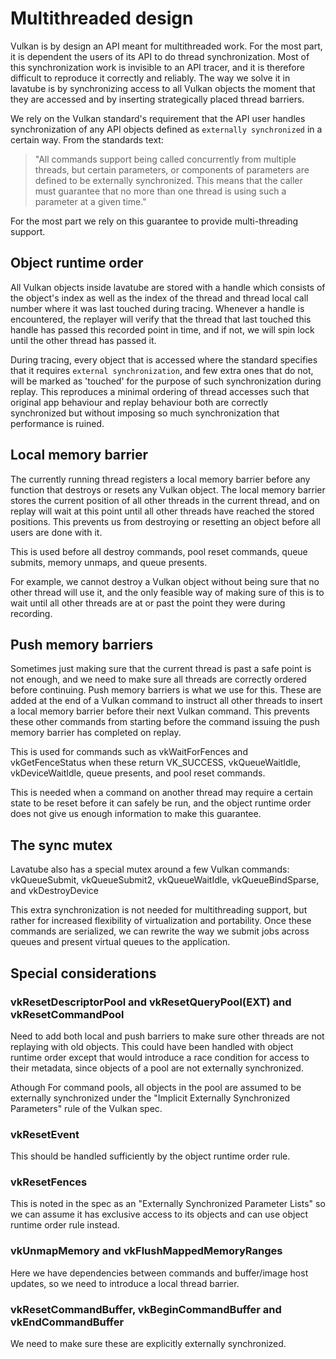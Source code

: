 # Multithreaded design

Vulkan is by design an API meant for multithreaded work. For the most part, it is
dependent the users of its API to do thread synchronization. Most of this
synchronization work is invisible to an API tracer, and it is therefore difficult
to reproduce it correctly and reliably. The way we solve it in lavatube is by
synchronizing access to all Vulkan objects the moment that they are accessed and
by inserting strategically placed thread barriers.

We rely on the Vulkan standard's requirement that the API user handles
synchronization of any API objects defined as `externally synchronized` in a
certain way. From the standards text:

> "All commands support being called concurrently from multiple threads, but certain
> parameters, or components of parameters are defined to be externally synchronized.
> This means that the caller must guarantee that no more than one thread is using
> such a parameter at a given time."

For the most part we rely on this guarantee to provide multi-threading support.

## Object runtime order

All Vulkan objects inside lavatube are stored with a handle which consists of the
object's index as well as the index of the thread and thread local call number
where it was last touched during tracing. Whenever a handle is encountered, the
replayer will verify that the thread that last touched this handle has passed this
recorded point in time, and if not, we will spin lock until the other thread has
passed it.

During tracing, every object that is accessed where the standard specifies that it
requires `external synchronization`, and few extra ones that do not, will be marked
as 'touched' for the purpose of such synchronization during replay. This reproduces
a minimal ordering of thread accesses such that original app behaviour and replay
behaviour both are correctly synchronized but without imposing so much
synchronization that performance is ruined.

## Local memory barrier

The currently running thread registers a local memory barrier before any function
that destroys or resets any Vulkan object. The local memory barrier stores the
current position of all other threads in the current thread, and on replay will
wait at this point until all other threads have reached the stored positions.
This prevents us from destroying or resetting an object before all users are done
with it.

This is used before all destroy commands, pool reset commands, queue submits,
memory unmaps, and queue presents.

For example, we cannot destroy a Vulkan object without being sure that no other
thread will use it, and the only feasible way of making sure of this is to wait
until all other threads are at or past the point they were during recording.

## Push memory barriers

Sometimes just making sure that the current thread is past a safe point is not
enough, and we need to make sure all threads are correctly ordered before
continuing. Push memory barriers is what we use for this. These are added at
the end of a Vulkan command to instruct all other threads to insert a local
memory barrier before their next Vulkan command. This prevents these other
commands from starting before the command issuing the push memory barrier has
completed on replay.

This is used for commands such as vkWaitForFences and vkGetFenceStatus when these
return VK_SUCCESS, vkQueueWaitIdle, vkDeviceWaitIdle, queue presents, and pool
reset commands.

This is needed when a command on another thread may require a certain state to
be reset before it can safely be run, and the object runtime order does not give
us enough information to make this guarantee.

## The sync mutex

Lavatube also has a special mutex around a few Vulkan commands:
vkQueueSubmit, vkQueueSubmit2, vkQueueWaitIdle, vkQueueBindSparse, and
vkDestroyDevice

This extra synchronization is not needed for multithreading support, but
rather for increased flexibility of virtualization and portability. Once these
commands are serialized, we can rewrite the way we submit jobs across queues
and present virtual queues to the application.

## Special considerations

### vkResetDescriptorPool and vkResetQueryPool(EXT) and vkResetCommandPool

Need to add both local and push barriers to make sure other threads are not
replaying with old objects. This could have been handled with object runtime
order except that would introduce a race condition for access to their metadata,
since objects of a pool are not externally synchronized.

Athough For command pools, all objects in the pool are assumed to be externally
synchronized under the "Implicit Externally Synchronized Parameters" rule of
the Vulkan spec.

### vkResetEvent

This should be handled sufficiently by the object runtime order rule.

### vkResetFences

This is noted in the spec as an "Externally Synchronized Parameter Lists" so we
can assume it has exclusive access to its objects and can use object runtime
order rule instead.

### vkUnmapMemory and vkFlushMappedMemoryRanges

Here we have dependencies between commands and buffer/image host updates, so we
need to introduce a local thread barrier.

### vkResetCommandBuffer, vkBeginCommandBuffer and vkEndCommandBuffer

We need to make sure these are explicitly externally synchronized.

